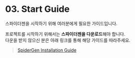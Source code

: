 # 03. Start Guide

스파이더젠을 시작하기 위해 여러분에게 필요한 가이드입니다.

프로젝트를 시작하기 위해서는 **스파이더젠을 다운로드**해야 합니다.\
다운을 받지 않으신 분은 아래 링크를 통해 해당 가이드를 따라주세요.

> [SpiderGen Installation Guide](<../Guide for SpiderGen/02  Installation.md>)
